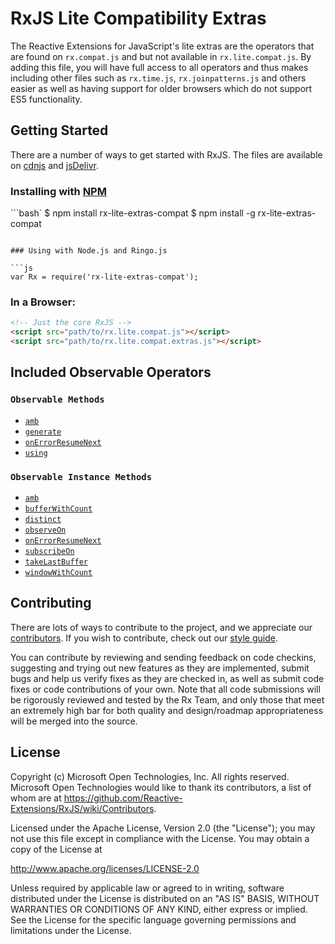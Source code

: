 # RxJS Lite Compatibility Extras #

The Reactive Extensions for JavaScript's lite extras are the operators that are found on `rx.compat.js` and but not available in `rx.lite.compat.js`.  By adding this file, you will have full access to all operators and thus makes including other files such as `rx.time.js`, `rx.joinpatterns.js` and others easier as well as having support for older browsers which do not support ES5 functionality.

## Getting Started

There are a number of ways to get started with RxJS. The files are available on [cdnjs](http://cdnjs.com/libraries/rxjs/) and [jsDelivr](http://www.jsdelivr.com/#!rxjs).

### Installing with [NPM](https://npmjs.org/)

```bash`
$ npm install rx-lite-extras-compat
$ npm install -g rx-lite-extras-compat
```

### Using with Node.js and Ringo.js

```js
var Rx = require('rx-lite-extras-compat');
```

### In a Browser:

```html
<!-- Just the core RxJS -->
<script src="path/to/rx.lite.compat.js"></script>
<script src="path/to/rx.lite.compat.extras.js"></script>
```

## Included Observable Operators ##

### `Observable Methods`
- [`amb`](../doc/api/core/operators/amb.md)
- [`generate`](../core/operators/generate.md)
- [`onErrorResumeNext`](../doc/api/core/operators/onerrorresumenext.md)
- [`using`](../doc/api/core/ooperators/using.md)

### `Observable Instance Methods`
- [`amb`](../doc/api/core/operators/ambproto.md)
- [`bufferWithCount`](../doc/api/core/operators/bufferwithcount.md)
- [`distinct`](../doc/api/core/operators/distinct.md)
- [`observeOn`](../doc/api/core/operators/observeon.md)
- [`onErrorResumeNext`](../doc/api/core/operators/onerrorresumenext.md)
- [`subscribeOn`](../doc/api/core/operators/subscribeon.md)
- [`takeLastBuffer`](../doc/api/core/operators/takelastbuffer.md)
- [`windowWithCount`](../doc/api/core/operators/windowwithcount.md)

## Contributing ##

There are lots of ways to contribute to the project, and we appreciate our [contributors](https://github.com/Reactive-Extensions/RxJS/wiki/Contributors).  If you wish to contribute, check out our [style guide]((https://github.com/Reactive-Extensions/RxJS/tree/master/doc/contributing)).

You can contribute by reviewing and sending feedback on code checkins, suggesting and trying out new features as they are implemented, submit bugs and help us verify fixes as they are checked in, as well as submit code fixes or code contributions of your own. Note that all code submissions will be rigorously reviewed and tested by the Rx Team, and only those that meet an extremely high bar for both quality and design/roadmap appropriateness will be merged into the source.

## License ##

Copyright (c) Microsoft Open Technologies, Inc.  All rights reserved.
Microsoft Open Technologies would like to thank its contributors, a list
of whom are at https://github.com/Reactive-Extensions/RxJS/wiki/Contributors.

Licensed under the Apache License, Version 2.0 (the "License"); you
may not use this file except in compliance with the License. You may
obtain a copy of the License at

http://www.apache.org/licenses/LICENSE-2.0

Unless required by applicable law or agreed to in writing, software
distributed under the License is distributed on an "AS IS" BASIS,
WITHOUT WARRANTIES OR CONDITIONS OF ANY KIND, either express or
implied. See the License for the specific language governing permissions
and limitations under the License.
